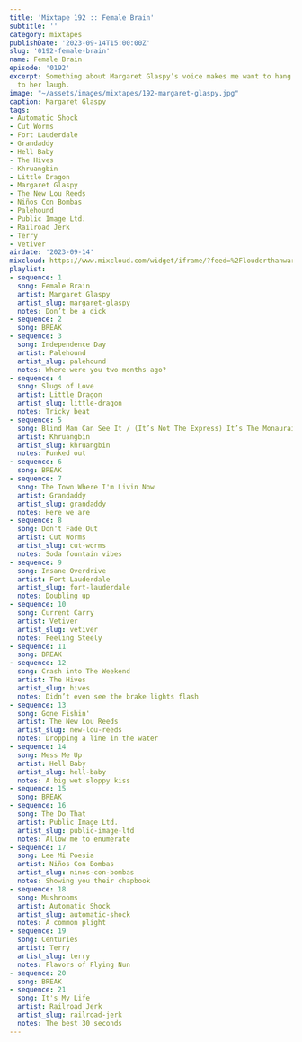 ```yaml
---
title: 'Mixtape 192 :: Female Brain'
subtitle: ''
category: mixtapes
publishDate: '2023-09-14T15:00:00Z'
slug: '0192-female-brain'
name: Female Brain
episode: '0192'
excerpt: Something about Margaret Glaspy’s voice makes me want to hang out and listen
  to her laugh.
image: "~/assets/images/mixtapes/192-margaret-glaspy.jpg"
caption: Margaret Glaspy
tags:
- Automatic Shock
- Cut Worms
- Fort Lauderdale
- Grandaddy
- Hell Baby
- The Hives
- Khruangbin
- Little Dragon
- Margaret Glaspy
- The New Lou Reeds
- Niños Con Bombas
- Palehound
- Public Image Ltd.
- Railroad Jerk
- Terry
- Vetiver
airdate: '2023-09-14'
mixcloud: https://www.mixcloud.com/widget/iframe/?feed=%2Flouderthanwar%2Fthe-mixtape-192-female-brain-2023-09-14%2F&hide_artwork=1&hide_cover=1
playlist:
- sequence: 1
  song: Female Brain
  artist: Margaret Glaspy
  artist_slug: margaret-glaspy
  notes: Don’t be a dick
- sequence: 2
  song: BREAK
- sequence: 3
  song: Independence Day
  artist: Palehound
  artist_slug: palehound
  notes: Where were you two months ago?
- sequence: 4
  song: Slugs of Love
  artist: Little Dragon
  artist_slug: little-dragon
  notes: Tricky beat
- sequence: 5
  song: Blind Man Can See It / (It’s Not The Express) It’s The Monaurail
  artist: Khruangbin
  artist_slug: khruangbin
  notes: Funked out
- sequence: 6
  song: BREAK
- sequence: 7
  song: The Town Where I'm Livin Now
  artist: Grandaddy
  artist_slug: grandaddy
  notes: Here we are
- sequence: 8
  song: Don't Fade Out
  artist: Cut Worms
  artist_slug: cut-worms
  notes: Soda fountain vibes
- sequence: 9
  song: Insane Overdrive
  artist: Fort Lauderdale
  artist_slug: fort-lauderdale
  notes: Doubling up
- sequence: 10
  song: Current Carry
  artist: Vetiver
  artist_slug: vetiver
  notes: Feeling Steely
- sequence: 11
  song: BREAK
- sequence: 12
  song: Crash into The Weekend
  artist: The Hives
  artist_slug: hives
  notes: Didn’t even see the brake lights flash
- sequence: 13
  song: Gone Fishin'
  artist: The New Lou Reeds
  artist_slug: new-lou-reeds
  notes: Dropping a line in the water
- sequence: 14
  song: Mess Me Up
  artist: Hell Baby
  artist_slug: hell-baby
  notes: A big wet sloppy kiss
- sequence: 15
  song: BREAK
- sequence: 16
  song: The Do That
  artist: Public Image Ltd.
  artist_slug: public-image-ltd
  notes: Allow me to enumerate
- sequence: 17
  song: Lee Mi Poesia
  artist: Niños Con Bombas
  artist_slug: ninos-con-bombas
  notes: Showing you their chapbook
- sequence: 18
  song: Mushrooms
  artist: Automatic Shock
  artist_slug: automatic-shock
  notes: A common plight
- sequence: 19
  song: Centuries
  artist: Terry
  artist_slug: terry
  notes: Flavors of Flying Nun
- sequence: 20
  song: BREAK
- sequence: 21
  song: It's My Life
  artist: Railroad Jerk
  artist_slug: railroad-jerk
  notes: The best 30 seconds
---
```


